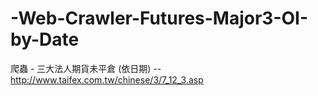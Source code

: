 # -Web-Crawler-Futures-Major3-OI-by-Date
爬蟲 - 三大法人期貨未平倉 (依日期)
-- http://www.taifex.com.tw/chinese/3/7_12_3.asp
